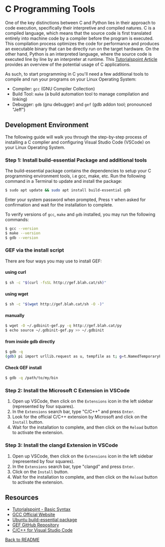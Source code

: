 # C Programming Tools

One of the key distinctions between C and Python lies in their approach to code execution, specifically their interpretive and compiled natures. C is a compiled language, which means that the source code is first translated entirely into machine code by a compiler before the program is executed. This compilation process optimizes the code for performance and produces an executable binary that can be directly run on the target hardware. On the other hand, Python is an interpreted language, where the source code is executed line by line by an interpreter at runtime. This [Tutorialspoint Article](https://www.tutorialspoint.com/cprogramming/c_overview.htm) provides an overview of the potential usage of C applications.

As such, to start programming in C you'll need a few additional tools to compile and run your programs on your Linux Operating System: 

- Compiler: `gcc` (GNU Compiler Collection)
- Build Tool: `make` (a build automation tool to manage compilation and linking)
- Debugger: `gdb` (gnu debugger) and `gef` (gdb addon tool; pronounced "Jeff")

## Development Environment

The following guide will walk you through the step-by-step process of installing a C complier and configuring Visual Studio Code (VSCode) on your Linux Operating System.

### Step 1: Install build-essential Package and additional tools
The build-essential package contains the dependencies to setup your C programming environment tools, i.e gcc, make, etc.  Run the following command in a Terminal to update and install the package:

```bash
$ sudo apt update && sudo apt install build-essential gdb
```

Enter your system password when prompted, Press `Y` when asked for confirmation and wait for the installation to complete.

To verify versions of `gcc`, `make` and `gdb` installed, you may run the following commands:

```bash
$ gcc --version
$ make --version
$ gdb --version
```
### GEF via the install script

There are four ways you may use to install GEF:

#### using curl
```bash
$ sh -c "$(curl -fsSL http://gef.blah.cat/sh)"
```

#### using wget
```bash
$ sh -c "$(wget http://gef.blah.cat/sh -O -)"
```

#### manually
```bash
$ wget -O ~/.gdbinit-gef.py -q http://gef.blah.cat/py
$ echo source ~/.gdbinit-gef.py >> ~/.gdbinit
```

#### from inside gdb directly
```bash
$ gdb -q
(gdb) pi import urllib.request as u, tempfile as t; g=t.NamedTemporaryFile(suffix='-gef.py'); open(g.name, 'wb+').write(u.urlopen('https://tinyurl.com/gef-master').read()); gdb.execute('source %s' % g.name)
```

#### Check GEF install
```bash
$ gdb -q /path/to/my/bin
```

### Step 2: Install the Microsoft C Extension in VSCode
1. Open up VSCode, then click on the `Extensions` icon in the left sidebar (represented by four squares).
1. In the `Extensions` search bar, type "C/C++" and press `Enter`.
1. Look for the official C/C++ extension by Microsoft and click on the `Install` button.
1. Wait for the installation to complete, and then click on the `Reload` button to activate the extension.

### Step 3: Install the clangd Extension in VSCode
1. Open up VSCode, then click on the `Extensions` icon in the left sidebar (represented by four squares).
1. In the `Extensions` search bar, type "clangd" and press `Enter`.
1. Click on the `Install` button.
1. Wait for the installation to complete, and then click on the `Reload` button to activate the extension.

## Resources

- [Tutorialspoint - Basic Syntax](https://www.tutorialspoint.com/cprogramming/c_overview.htm)
- [GCC Official Website](https://gcc.gnu.org/)
- [Ubuntu build-essential package](https://packages.ubuntu.com/focal/build-essential)
- [GEF GitHub Repository](https://github.com/hugsy/gef)
- [C/C++ for Visual Studio Code](https://code.visualstudio.com/docs/languages/cpp)

[Back to README](README.md)